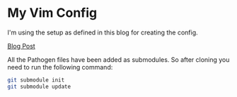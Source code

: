 # My Vim Config

I'm using the setup as defined in this blog for creating the config.

[Blog Post](http://www.terminally-incoherent.com/blog/2012/03/12/putting-your-vim-files-under-version-control)

All the Pathogen files have been added as submodules. So after cloning you need to run the following command:

```bash
git submodule init
git submodule update
```

